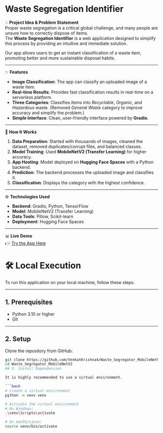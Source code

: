 # Waste Segregation Identifier

💡 **Project Idea & Problem Statement**  
Proper waste segregation is a critical global challenge, and many people are unsure how to correctly dispose of items.  
The **Waste Segregation Identifier** is a web application designed to simplify this process by providing an intuitive and immediate solution.

Our app allows users to get an instant classification of a waste item, promoting better and more sustainable disposal habits.

---

✨ **Features**  
- **Image Classification**: The app can classify an uploaded image of a waste item.  
- **Real-time Results**: Provides fast classification results in real-time on a serverless platform.  
- **Three Categories**: Classifies items into *Recyclable*, *Organic*, and *Hazardous* waste. (Removed *General Waste* category to improve accuracy and simplify the problem.)  
- **Simple Interface**: Clean, user-friendly interface powered by **Gradio**.  

---

🚀 **How It Works**  
1. **Data Preparation**: Started with thousands of images, cleaned the dataset, removed duplicates/corrupt files, and balanced classes.  
2. **Model Training**: Used **MobileNetV2 (Transfer Learning)** for higher accuracy.  
3. **App Hosting**: Model deployed on **Hugging Face Spaces** with a Python backend.  
4. **Prediction**: The backend processes the uploaded image and classifies it.  
5. **Classification**: Displays the category with the highest confidence.  

---

⚙️ **Technologies Used**  
- **Backend**: Gradio, Python, TensorFlow  
- **Model**: MobileNetV2 (Transfer Learning)  
- **Data Tools**: Pillow, Scikit-learn  
- **Deployment**: Hugging Face Spaces  

---

📊 **Live Demo**  
👉 [Try the App Here](https://huggingface.co/spaces/Krishna452002/my-waste-classifier)

# 🛠️ Local Execution

To run this application on your local machine, follow these steps.

---

## 1. Prerequisites
- Python 3.10 or higher  
- Git  

---

## 2. Setup
Clone the repository from GitHub:

```bash
git clone https://github.com/VenkatKrishna4/Waste_Segregator_MobileNetV2.git
cd Waste_Segregator_MobileNetV2
## 3. Install Dependencies

It is highly recommended to use a virtual environment.

```bash
# Create a virtual environment
python -m venv venv

# Activate the virtual environment
# On Windows:
.\venv\Scripts\activate

# On macOS/Linux:
source venv/bin/activate

